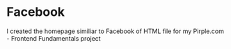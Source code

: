 # Facebook
I created  the homepage similiar to Facebook of HTML file for my Pirple.com - Frontend Fundamentals project
